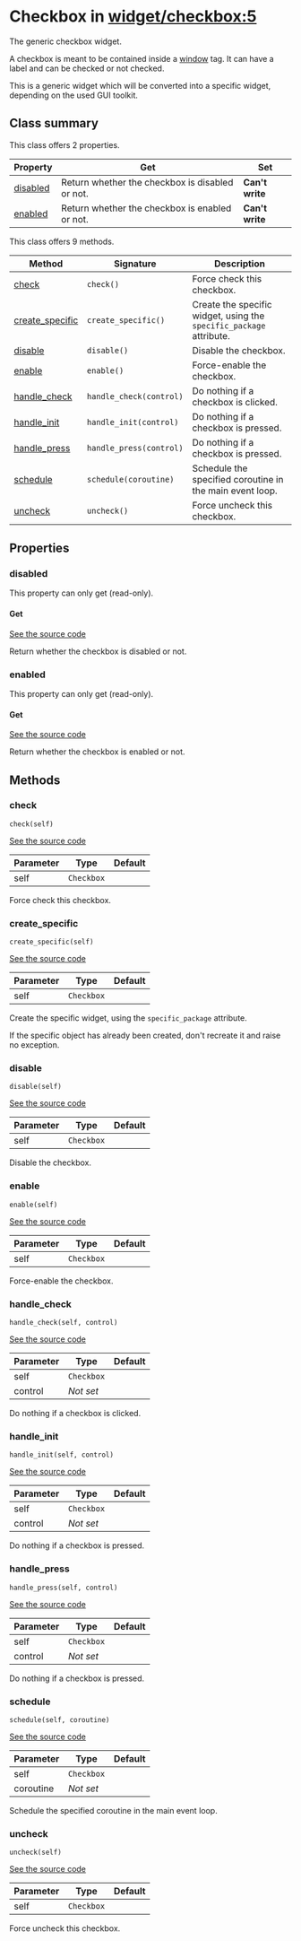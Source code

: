 # Checkbox in [widget/checkbox:5](../raw/widget/checkbox.html#L5)

The generic checkbox widget.

A checkbox is meant to be contained inside a
[window](../layout/tag/window.md) tag.  It can have a label and can
be checked or not checked.

This is a generic widget which will be converted into a specific widget,
depending on the used GUI toolkit.

## Class summary

This class offers 2 properties.

| Property | Get | Set |
| -------- | --- | --- |
| [disabled](#disabled) | Return whether the checkbox is disabled or not. | **Can't write** |
| [enabled](#enabled) | Return whether the checkbox is enabled or not. | **Can't write** |

This class offers 9 methods.

| Method | Signature | Description |
| ------ | --------- | ----------- |
| [check](#check) | `check()` | Force check this checkbox. |
| [create_specific](#create_specific) | `create_specific()` | Create the specific widget, using the `specific_package` attribute. |
| [disable](#disable) | `disable()` | Disable the checkbox. |
| [enable](#enable) | `enable()` | Force-enable the checkbox. |
| [handle_check](#handle_check) | `handle_check(control)` | Do nothing if a checkbox is clicked. |
| [handle_init](#handle_init) | `handle_init(control)` | Do nothing if a checkbox is pressed. |
| [handle_press](#handle_press) | `handle_press(control)` | Do nothing if a checkbox is pressed. |
| [schedule](#schedule) | `schedule(coroutine)` | Schedule the specified coroutine in the main event loop. |
| [uncheck](#uncheck) | `uncheck()` | Force uncheck this checkbox. |

## Properties

### disabled

This property can only get (read-only).

#### Get

[See the source code](../raw/widget/checkbox.html#L68)

Return whether the checkbox is disabled or not.

### enabled

This property can only get (read-only).

#### Get

[See the source code](../raw/widget/checkbox.html#L63)

Return whether the checkbox is enabled or not.

## Methods

### check

`check(self)`

[See the source code](../raw/widget/checkbox.html#L73)

| Parameter | Type | Default |
| --------- | ---- | ------- |
| self | `Checkbox` |  |

Force check this checkbox.

### create_specific

`create_specific(self)`

[See the source code](../raw/widget/checkbox.html#L30)

| Parameter | Type | Default |
| --------- | ---- | ------- |
| self | `Checkbox` |  |

Create the specific widget, using the `specific_package` attribute.

If the specific object has already been created, don't recreate it and
raise no exception.

### disable

`disable(self)`

[See the source code](../raw/widget/checkbox.html#L85)

| Parameter | Type | Default |
| --------- | ---- | ------- |
| self | `Checkbox` |  |

Disable the checkbox.

### enable

`enable(self)`

[See the source code](../raw/widget/checkbox.html#L81)

| Parameter | Type | Default |
| --------- | ---- | ------- |
| self | `Checkbox` |  |

Force-enable the checkbox.

### handle_check

`handle_check(self, control)`

[See the source code](../raw/widget/checkbox.html#L89)

| Parameter | Type | Default |
| --------- | ---- | ------- |
| self | `Checkbox` |  |
| control | *Not set* |  |

Do nothing if a checkbox is clicked.

### handle_init

`handle_init(self, control)`

[See the source code](../raw/widget/checkbox.html#L93)

| Parameter | Type | Default |
| --------- | ---- | ------- |
| self | `Checkbox` |  |
| control | *Not set* |  |

Do nothing if a checkbox is pressed.

### handle_press

`handle_press(self, control)`

[See the source code](../raw/widget/checkbox.html#L97)

| Parameter | Type | Default |
| --------- | ---- | ------- |
| self | `Checkbox` |  |
| control | *Not set* |  |

Do nothing if a checkbox is pressed.

### schedule

`schedule(self, coroutine)`

[See the source code](../raw/widget/checkbox.html#L75)

| Parameter | Type | Default |
| --------- | ---- | ------- |
| self | `Checkbox` |  |
| coroutine | *Not set* |  |

Schedule the specified coroutine in the main event loop.

### uncheck

`uncheck(self)`

[See the source code](../raw/widget/checkbox.html#L77)

| Parameter | Type | Default |
| --------- | ---- | ------- |
| self | `Checkbox` |  |

Force uncheck this checkbox.